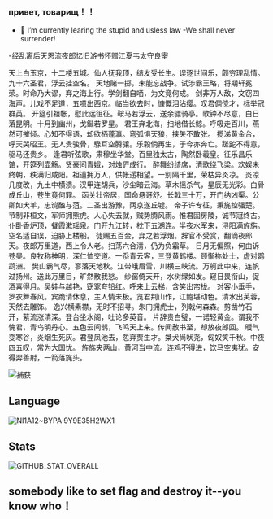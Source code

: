 ### привет, товарищ！！ 
- 🌱 I’m currently learing the stupid and usless law
-We shall never surrender!

-经乱离后天恩流夜郎忆旧游书怀赠江夏韦太守良宰

天上白玉京，十二楼五城。仙人抚我顶，结发受长生。误逐世间乐，颇穷理乱情。九十六圣君，浮云挂空名。
天地赌一掷，未能忘战争。试涉霸王略，将期轩冕荣。时命乃大谬，弃之海上行。学剑翻自哂，为文竟何成。
剑非万人敌，文窃四海声。儿戏不足道，五噫出西京。临当欲去时，慷慨泪沾缨。叹君倜傥才，标举冠群英。
开筵引祖帐，慰此远徂征。鞍马若浮云，送余骠骑亭。歌钟不尽意，白日落昆明。十月到幽州，戈鋋若罗星。
君王弃北海，扫地借长鲸。呼吸走百川，燕然可摧倾。心知不得语，却欲栖蓬瀛。弯弧惧天狼，挟矢不敢张。
揽涕黄金台，呼天哭昭王。无人贵骏骨，騄耳空腾骧。乐毅倘再生，于今亦奔亡。蹉跎不得意，驱马还贵乡。
逢君听弦歌，肃穆坐华堂。百里独太古，陶然卧羲皇。征乐昌乐馆，开筵列壶觞。贤豪间青娥，对烛俨成行。
醉舞纷绮席，清歌绕飞梁。欢娱未终朝，秩满归咸阳。祖道拥万人，供帐遥相望。一别隔千里，荣枯异炎凉。
炎凉几度改，九土中横溃。汉甲连胡兵，沙尘暗云海。草木摇杀气，星辰无光彩。白骨成丘山，苍生竟何罪。
函关壮帝居，国命悬哥舒。长戟三十万，开门纳凶渠。公卿如犬羊，忠谠醢与菹。二圣出游豫，两京遂丘墟。
帝子许专征，秉旄控强楚。节制非桓文，军师拥熊虎。人心失去就，贼势腾风雨。惟君固房陵，诚节冠终古。
仆卧香炉顶，餐霞漱瑶泉。门开九江转，枕下五湖连。半夜水军来，浔阳满旌旃。空名适自误，迫胁上楼船。
徒赐五百金，弃之若浮烟。辞官不受赏，翻谪夜郎天。夜郎万里道，西上令人老。扫荡六合清，仍为负霜草。
日月无偏照，何由诉苍昊。良牧称神明，深仁恤交道。一忝青云客，三登黄鹤楼。顾惭祢处士，虚对鹦鹉洲。
樊山霸气尽，寥落天地秋。江带峨眉雪，川横三峡流。万舸此中来，连帆过扬州。送此万里目，旷然散我愁。
纱窗倚天开，水树绿如发。窥日畏衔山，促酒喜得月。吴娃与越艳，窈窕夸铅红。呼来上云梯，含笑出帘栊。
对客小垂手，罗衣舞春风。宾跪请休息，主人情未极。览君荆山作，江鲍堪动色。清水出芙蓉，天然去雕饰。
逸兴横素襟，无时不招寻。朱门拥虎士，列戟何森森。剪凿竹石开，萦流涨清深。登台坐水阁，吐论多英音。
片辞贵白璧，一诺轻黄金。谓我不愧君，青鸟明丹心。五色云间鹊，飞鸣天上来。传闻赦书至，却放夜郎回。
暖气变寒谷，炎烟生死灰。君登凤池去，忽弃贾生才。桀犬尚吠尧，匈奴笑千秋。中夜四五叹，常为大国忧。
旌旆夹两山，黄河当中流。连鸡不得进，饮马空夷犹。安得羿善射，一箭落旄头。

![捕获](https://user-images.githubusercontent.com/62879756/181866933-a78801a7-0768-42de-aad0-d9b611f6a297.PNG)


## Language

![NI1A12~BYPA 9Y9E35H2WX1](https://user-images.githubusercontent.com/62879756/152464226-2eff71ab-8325-4476-8ac0-dacfd6606903.png)


## Stats
 ![GITHUB_STAT_OVERALL](https://github-readme-stats.vercel.app/api?username=xinnie-the-pooh&include_all_commits=true)
## somebody like to set flag and destroy it--you know who！
